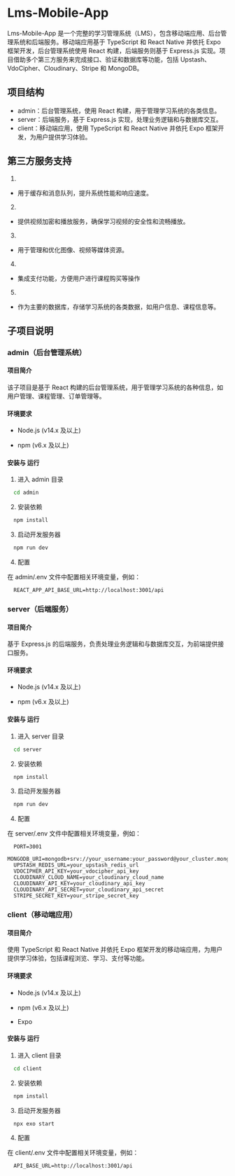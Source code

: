 # Lms-Mobile-App

Lms-Mobile-App 是一个完整的学习管理系统（LMS），包含移动端应用、后台管理系统和后端服务。移动端应用基于 TypeScript 和 React Native 并依托 Expo 框架开发，后台管理系统使用 React 构建，后端服务则基于 Express.js 实现。项目借助多个第三方服务来完成接口、验证和数据库等功能，包括 Upstash、VdoCipher、Cloudinary、Stripe 和 MongoDB。

## 项目结构

- admin：后台管理系统，使用 React 构建，用于管理学习系统的各类信息。
- server：后端服务，基于 Express.js 实现，处理业务逻辑和与数据库交互。
- client：移动端应用，使用 TypeScript 和 React Native 并依托 Expo 框架开发，为用户提供学习体验。

## 第三方服务支持

1. [Upstash]: (https://upstash.com)

- 用于缓存和消息队列，提升系统性能和响应速度。

2. [VdoCipher]: (https://vdocipher.com)

- 提供视频加密和播放服务，确保学习视频的安全性和流畅播放。

3. [Cloudinary]: (https://cloudinary.com)

- 用于管理和优化图像、视频等媒体资源。

4. [Cloudinary]: (https://stripe.com)

- 集成支付功能，方便用户进行课程购买等操作

5. [MongoDB]: (https://www.mongodb.com)

- 作为主要的数据库，存储学习系统的各类数据，如用户信息、课程信息等。

## 子项目说明

### admin（后台管理系统）

#### 项目简介

该子项目是基于 React 构建的后台管理系统，用于管理学习系统的各种信息，如用户管理、课程管理、订单管理等。

#### 环境要求

- Node.js (v14.x 及以上)

- npm (v6.x 及以上)

#### 安装与 运行

1. 进入 admin 目录

```bash
  cd admin
```

2. 安装依赖

```bash
  npm install
```

3. 启动开发服务器

```bash
  npm run dev
```

4. 配置

在 admin/.env 文件中配置相关环境变量，例如：

```plaintext
  REACT_APP_API_BASE_URL=http://localhost:3001/api
```

### server（后端服务）

#### 项目简介

基于 Express.js 的后端服务，负责处理业务逻辑和与数据库交互，为前端提供接口服务。

#### 环境要求

- Node.js (v14.x 及以上)

- npm (v6.x 及以上)

#### 安装与 运行

1. 进入 server 目录

```bash
  cd server
```

2. 安装依赖

```bash
  npm install
```

3. 启动开发服务器

```bash
  npm run dev
```

4. 配置

在 server/.env 文件中配置相关环境变量，例如：

```plaintext
  PORT=3001
  MONGODB_URI=mongodb+srv://your_username:your_password@your_cluster.mongodb.net/your_database
  UPSTASH_REDIS_URL=your_upstash_redis_url
  VDOCIPHER_API_KEY=your_vdocipher_api_key
  CLOUDINARY_CLOUD_NAME=your_cloudinary_cloud_name
  CLOUDINARY_API_KEY=your_cloudinary_api_key
  CLOUDINARY_API_SECRET=your_cloudinary_api_secret
  STRIPE_SECRET_KEY=your_stripe_secret_key
```

### client（移动端应用）

#### 项目简介

使用 TypeScript 和 React Native 并依托 Expo 框架开发的移动端应用，为用户提供学习体验，包括课程浏览、学习、支付等功能。

#### 环境要求

- Node.js (v14.x 及以上)

- npm (v6.x 及以上)

- Expo

#### 安装与 运行

1. 进入 client 目录

```bash
  cd client
```

2. 安装依赖

```bash
  npm install
```

3. 启动开发服务器

```bash
  npx exo start
```

4. 配置

在 client/.env 文件中配置相关环境变量，例如：

```plaintext
  API_BASE_URL=http://localhost:3001/api
```